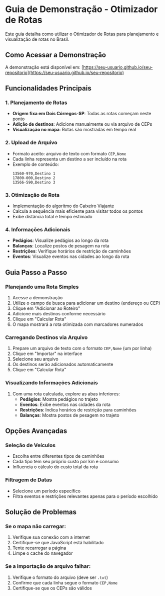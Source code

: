 # Guia de Demonstração - Otimizador de Rotas

Este guia detalha como utilizar o Otimizador de Rotas para planejamento e visualização de rotas no Brasil.

## Como Acessar a Demonstração

A demonstração está disponível em: [https://seu-usuario.github.io/seu-repositorio](https://seu-usuario.github.io/seu-repositorio)

## Funcionalidades Principais

### 1. Planejamento de Rotas
- **Origem fixa em Dois Córregos-SP**: Todas as rotas começam neste ponto
- **Adição de destinos**: Adicione manualmente ou via arquivo de CEPs
- **Visualização no mapa**: Rotas são mostradas em tempo real

### 2. Upload de Arquivo
- Formato aceito: arquivo de texto com formato `CEP,Nome`
- Cada linha representa um destino a ser incluído na rota
- Exemplo de conteúdo:
  ```
  13560-970,Destino 1
  17800-000,Destino 2
  13566-590,Destino 3
  ```

### 3. Otimização de Rota
- Implementação do algoritmo do Caixeiro Viajante
- Calcula a sequência mais eficiente para visitar todos os pontos
- Exibe distância total e tempo estimado

### 4. Informações Adicionais
- **Pedágios**: Visualize pedágios ao longo da rota
- **Balanças**: Localize postos de pesagem na rota
- **Restrições**: Verifique horários de restrição de caminhões
- **Eventos**: Visualize eventos nas cidades ao longo da rota

## Guia Passo a Passo

### Planejando uma Rota Simples
1. Acesse a demonstração
2. Utilize o campo de busca para adicionar um destino (endereço ou CEP)
3. Clique em "Adicionar ao Roteiro"
4. Adicione mais destinos conforme necessário
5. Clique em "Calcular Rota"
6. O mapa mostrará a rota otimizada com marcadores numerados

### Carregando Destinos via Arquivo
1. Prepare um arquivo de texto com o formato `CEP,Nome` (um por linha)
2. Clique em "Importar" na interface
3. Selecione seu arquivo
4. Os destinos serão adicionados automaticamente
5. Clique em "Calcular Rota"

### Visualizando Informações Adicionais
1. Com uma rota calculada, explore as abas inferiores:
   - **Pedágios**: Mostra pedágios no trajeto
   - **Eventos**: Exibe eventos nas cidades da rota
   - **Restrições**: Indica horários de restrição para caminhões
   - **Balanças**: Mostra postos de pesagem no trajeto

## Opções Avançadas

### Seleção de Veículos
- Escolha entre diferentes tipos de caminhões
- Cada tipo tem seu próprio custo por km e consumo
- Influencia o cálculo do custo total da rota

### Filtragem de Datas
- Selecione um período específico
- Filtra eventos e restrições relevantes apenas para o período escolhido

## Solução de Problemas

### Se o mapa não carregar:
1. Verifique sua conexão com a internet
2. Certifique-se que JavaScript está habilitado
3. Tente recarregar a página
4. Limpe o cache do navegador

### Se a importação de arquivo falhar:
1. Verifique o formato do arquivo (deve ser `.txt`)
2. Confirme que cada linha segue o formato `CEP,Nome`
3. Certifique-se que os CEPs são válidos